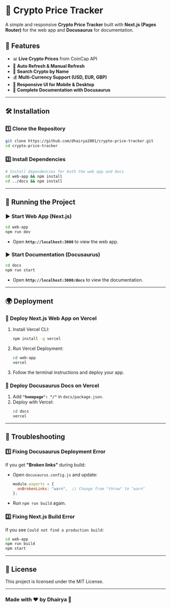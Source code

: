 # 🚀 Crypto Price Tracker

A simple and responsive **Crypto Price Tracker** built with **Next.js (Pages Router)** for the web app and **Docusaurus** for documentation.

## 📌 Features
- 📊 **Live Crypto Prices** from CoinCap API
- 🔄 **Auto Refresh & Manual Refresh**
- 🔎 **Search Crypto by Name**
- 💰 **Multi-Currency Support (USD, EUR, GBP)**
- 🎨 **Responsive UI for Mobile & Desktop**
- 💜 **Complete Documentation with Docusaurus**

---

## 🛠 Installation

### 1️⃣ Clone the Repository
```sh
git clone https://github.com/dhairya2001/crypto-price-tracker.git
cd crypto-price-tracker
```

### 2️⃣ Install Dependencies
```sh
# Install dependencies for both the web app and docs
cd web-app && npm install
cd ../docs && npm install
```

---

## 🚀 Running the Project

### ▶️ Start Web App (Next.js)
```sh
cd web-app
npm run dev
```
- Open **`http://localhost:3000`** to view the web app.

### ▶️ Start Documentation (Docusaurus)
```sh
cd docs
npm run start
```
- Open **`http://localhost:3000/docs`** to view the documentation.

---

## 🌍 Deployment

### 🔹 Deploy Next.js Web App on Vercel
1. Install Vercel CLI:
   ```sh
   npm install -g vercel
   ```
2. Run Vercel Deployment:
   ```sh
   cd web-app
   vercel
   ```
3. Follow the terminal instructions and deploy your app.

### 🔹 Deploy Docusaurus Docs on Vercel
1. Add **`"homepage": "/"`** in `docs/package.json`.
2. Deploy with Vercel:
   ```sh
   cd docs
   vercel
   ```

---

## 🐞 Troubleshooting

### 1️⃣ Fixing Docusaurus Deployment Error
If you get **"Broken links"** during build:
- Open `docusaurus.config.js` and update:
  ```js
  module.exports = {
    onBrokenLinks: "warn",  // Change from "throw" to "warn"
  };
  ```
- Run `npm run build` again.

### 2️⃣ Fixing Next.js Build Error
If you see `Could not find a production build`:
```sh
cd web-app
npm run build
npm start
```

---

## 📝 License
This project is licensed under the MIT License.

---

### Made with ❤️ by Dhairya 🚀

